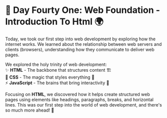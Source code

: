 # 🎯 Day Fourty One: Web Foundation - Introduction To Html 🌍

Today, we took our first step into web development by exploring how the internet works. We learned about the relationship between web servers and clients (browsers), understanding how they communicate to deliver web pages.

We explored the holy trinity of web development:  
✨ **HTML** - The backbone that structures content 🏗️  
🎨 **CSS** - The magic that styles everything 🎨  
⚡ **JavaScript** - The brains that bring interactivity 🧠

Focusing on **HTML**, we discovered how it helps create structured web pages using elements like headings, paragraphs, breaks, and horizontal lines. This was our first step into the world of web development, and there's so much more ahead! 🚀

